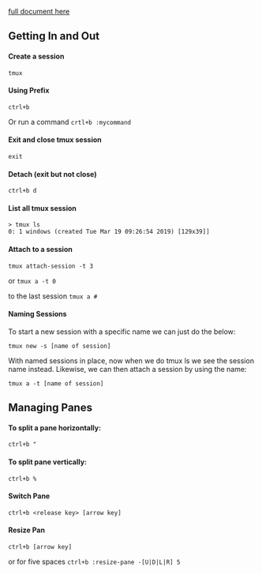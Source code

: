 [full document here](https://hackernoon.com/a-gentle-introduction-to-tmux-8d784c404340)

## Getting In and Out

#### Create a session
```tmux```

#### Using Prefix
`ctrl+b`

Or run a command
`crtl+b :mycommand`

#### Exit and close tmux session
```exit```

#### Detach (exit but not close)
```ctrl+b d```

#### List all tmux session
```
> tmux ls
0: 1 windows (created Tue Mar 19 09:26:54 2019) [129x39]]
```

#### Attach to a session
```tmux attach-session -t 3```

or 
```tmux a -t 0```

to the last session
```tmux a #```

#### Naming Sessions

To start a new session with a specific name we can just do the below:

```tmux new -s [name of session]```

With named sessions in place, now when we do tmux ls we see the session name instead. Likewise, we can then attach a session by using the name:

```tmux a -t [name of session]```


## Managing Panes

#### To split a pane horizontally:
```ctrl+b "```

#### To split pane vertically:
```ctrl+b %```

#### Switch Pane
```ctrl+b <release key> [arrow key]```

#### Resize Pan
```ctrl+b [arrow key]```

or for five spaces
```ctrl+b :resize-pane -[U|D|L|R] 5```
